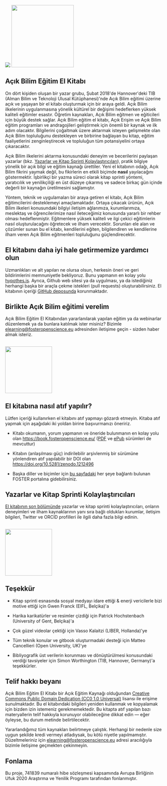 ![](/Images/Icons/balloon_thought.png) <img src="/Images/Icons/planning_design.png" width="200" height="200" />
## Açık Bilim Eğitim El Kitabı

On dört kişiden oluşan bir yazar grubu, Şubat 2018'de Hannover'deki TIB \(Alman Bilim ve Teknoloji Ulusal Kütüphanesi\)'nde Açık Bilim eğitimi üzerine açık ve yaşayan bir el kitabı oluşturmak için bir araya geldi. Açık Bilim ilkelerinin uygulanmasına yönelik kültürel bir değişimi hedeflerken yüksek kaliteli eğitimler esastır. Öğretim kaynakları, Açık Bilim eğitmen ve eğiticileri için büyük destek sağlar. Açık Bilim eğitim el kitabı, Açık Erişim ve Açık Bilim eğitim programları ve andragojileri geliştirmek için önemli bir kaynak ve ilk adım olacaktır. Bilgilerini çoğaltmak üzere aktarmak isteyen gelişmekte olan Açık Bilim topluluğunu destekleyen ve birbirine bağlayan bu kitap, eğitim faaliyetlerini zenginleştirecek ve topluluğun tüm potansiyelini ortaya çıkaracaktır.

Açık Bilim ilkelerini aktarma konusundaki deneyim ve becerilerini paylaşan yazarlar \(bkz. [Yazarlar ve Kitap Sprinti Kolaylaştırıcıları](#the-authors-and-the-book-sprint-facilitators)\), pratik bilgiye yönelik bir açık bilgi ve eğitim kaynağı ürettiler. Yeni el kitabının odağı, Açık Bilim fikrini yaymak değil, bu fikirlerin en etkili biçimde **nasıl** yayılacağını göstermektir. İşbirlikçi bir yazma süreci olarak kitap sprinti yöntemi, yaratıcılık ve yenilikçiliği en üst düzeye çıkarmış ve sadece birkaç gün içinde değerli bir kaynağın üretilmesini sağlamıştır.

Yöntem, teknik ve uygulamaları bir araya getiren el kitabı, Açık Bilim eğitimcilerini desteklemeyi amaçlamaktadır. Ortaya çıkacak ürünün, Açık Bilim ilkeleri konusundaki bilgiyi iletişim ağlarımıza, kurumlarımıza, meslektaş ve öğrencilerimize nasıl ileteceğimiz konusunda yararlı bir rehber olması hedeflenmiştir. Eğitmenlere yüksek kaliteli ve ilgi çekici eğitimlerin nasıl oluşturulacağını öğretecek ve ilham verecektir. Sorunları ele alan ve çözümler sunan bu el kitabı, kendilerini eğiten, bilgilendiren ve kendilerine ilham veren Açık Bilim eğitmenleri topluluğunu güçlendirecektir.

## El kitabını daha iyi hale getirmemize yardımcı olun

Uzmanlıkları ve alt yapıları ne olursa olsun, herkesin öneri ve geri bildirimlerini memnuniyetle bekliyoruz. Bunu yapmanın en kolay yolu [hypothes.is](https://via.hypothes.is/https://book.fosteropenscience.eu). Ayrıca, Github web sitesi ya da uygulması, ya da istediğiniz herhangi başka bir araçla çekme istekleri (pull requests) oluşturabilirsiniz. El kitabının içeriği [GitHub deposunda](https://github.com/Open-Science-Training-Handbook) korunmaktadır.

## Birlikte Açık Bilim eğitimi verelim

Açık Bilim Eğitim El Kitabından yararlanılarak yapılan eğitim ya da webinarlar düzenlemek ya da bunlara katılmak ister misiniz? Bizimle [elearning@fosteropenscience.eu](mailto:elearning@fosteropenscience.eu) adresinden iletişime geçin - sizden haber almak isteriz.

## <img src="/Images/Icons/research_group.png" width="150" height="150" />

## El kitabına nasıl atıf yapılır?

Lütfen içeriği kullanırken el kitabını atıf yapmayı gözardı etmeyin. Kitaba atıf yapmak için aşağıdaki iki yoldan birine başvurmanızı öneririz. 

* Kitabı okumanın, yorum yapmanın ve öneride bulunmanın en kolay yolu olan https://book.fosteropenscience.eu/ ([PDF](https://book.fosteropenscience.eu/en/book.pdf) ve [ePub](https://book.fosteropenscience.eu/en/book.epub) sürümleri de mevcuttur)

* Kitabın (anlaşılması güç) indirilebilir arşivlenmiş bir sürümüne yönlendiren atıf yapılabilir bir DOI olan https://doi.org/10.5281/zenodo.1212496

* Başka diller ve biçimler için [bu sayfadaki](https://www.fosteropenscience.eu/content/open-science-training-handbook) her şeye bağlantı bulunan FOSTER portalına gidebilirsiniz. 

## Yazarlar ve Kitap Sprinti Kolaylaştırıcıları

[El kitabının son bölümünde](./08AboutTheAuthorsAndFacilitators) yazarlar ve kitap sprinti kolaylaştırıcıları, onların deneyimleri ve ilham kaynaklarının yanı sıra bağlı oldukları kurumlar, iletişim bilgileri, Twitter ve ORCID profilleri ile ilgili daha fazla bilgi edinin.

## <img src="/Images/Icons/heart.png" width="150" height="150" />

## Teşekkür

* Kitap sprinti esnasında sosyal medyayı idare ettiği & enerji vericilerle bizi motive ettiği için Gwen Franck \(EIFL, Belçika\)'a

* Harika karikatürler ve resimler çizdiği için Patrick Hochstenbach \(University of Gent, Belçika\)'a

* Çok güzel videolar çektiği için Vasso Kalaitzi \(LIBER, Hollanda\)'ye

* Tüm teknik konular ve gitbook oluşturmadaki desteği için Matteo Cancellieri \(Open University, UK\)'ye

* Bibliyografik üst verilerin korunması ve dönüştürülmesi konusundaki verdiği tavsiyeler için Simon Worthington \(TIB, Hannover, Germany\)'a teşekkürler.

## Telif hakkı beyanı 

Açık Bilim Eğitim El Kitabı bir Açık Eğitim Kaynağı olduğundan [Creative Commons Public Domain Dedication \(CC0 1.0 Universal\)](https://creativecommons.org/publicdomain/zero/1.0/) lisansı ile erişime sunulmaktadır. Bu el kitabındaki bilgileri yeniden kullanmak ve kopyalamak için bizden izin istemeniz gerekmemektedir. Bu kitapta atıf yapılan bazı materyallerin telif hakkıyla korunuyor olabileceğine dikkat edin — eğer öyleyse, bu durum metinde belirtilecektir. 

Yararlandığımız tüm kaynakları belirtmeye çalıştık. Herhangi bir nedenle size uygun şekilde kredi vermeyi atladıysak, bu kötü niyetle yapılmamıştır. Düzeltmeleriniz için elearning@fosteropenscience.eu adresi aracılığıyla bizimle iletişime geçmekten çekinmeyin.

## Fonlama

Bu proje, 741839 numaralı hibe sözleşmesi kapsamında Avrupa Birliğinin Ufuk 2020 Araştırma ve Yenilik Programı tarafından fonlanmıştır.

